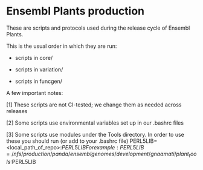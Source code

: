 # Ensembl Plants production

These are scripts and protocols used during the release cycle of Ensembl Plants.

This is the usual order in which they are run:

* scripts in core/ 

* scripts in variation/

* scripts in funcgen/

<!--Most of these scripts were written following Dan Bolser's scripts at 
[https://github.com/EnsemblGenomes/personal-dbolser](https://github.com/EnsemblGenomes/personal-dbolser) -->

A few important notes:

[1] These scripts are not CI-tested; we change them as needed across releases

[2] Some scripts use environmental variables set up in our .bashrc files

[3] Some scripts use modules under the Tools directory. In order to use these you should run (or add to your .bashrc file)
PERL5LIB=<local_path_of_repo>:$PERL5LIB
For example: PERL5LIB=/nfs/production/panda/ensemblgenomes/development/gnaamati/plant_tools:$PERL5LIB
